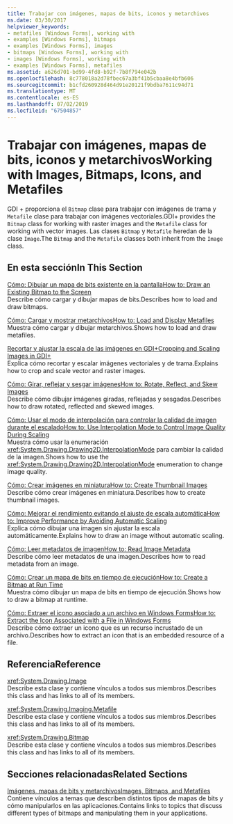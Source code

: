 ```yaml
---
title: Trabajar con imágenes, mapas de bits, iconos y metarchivos
ms.date: 03/30/2017
helpviewer_keywords:
- metafiles [Windows Forms], working with
- examples [Windows Forms], bitmaps
- examples [Windows Forms], images
- bitmaps [Windows Forms], working with
- images [Windows Forms], working with
- examples [Windows Forms], metafiles
ms.assetid: a626d701-bd99-4fd8-b92f-7b8f794e042b
ms.openlocfilehash: 8c778018a2d78fbec67a3bf41b5cbaa8e4bfb606
ms.sourcegitcommit: b1cfd260928d464d91e20121f9bdba7611c94d71
ms.translationtype: MT
ms.contentlocale: es-ES
ms.lasthandoff: 07/02/2019
ms.locfileid: "67504857"
---
```

# <a name="working-with-images-bitmaps-icons-and-metafiles"></a><span data-ttu-id="62c0e-102">Trabajar con imágenes, mapas de bits, iconos y metarchivos</span><span class="sxs-lookup"><span data-stu-id="62c0e-102">Working with Images, Bitmaps, Icons, and Metafiles</span></span>
<span data-ttu-id="62c0e-103">GDI + proporciona el `Bitmap` clase para trabajar con imágenes de trama y `Metafile` clase para trabajar con imágenes vectoriales.</span><span class="sxs-lookup"><span data-stu-id="62c0e-103">GDI+ provides the `Bitmap` class for working with raster images and the `Metafile` class for working with vector images.</span></span> <span data-ttu-id="62c0e-104">Las clases `Bitmap` y `Metafile` heredan de la clase `Image`.</span><span class="sxs-lookup"><span data-stu-id="62c0e-104">The `Bitmap` and the `Metafile` classes both inherit from the `Image` class.</span></span>  
  
## <a name="in-this-section"></a><span data-ttu-id="62c0e-105">En esta sección</span><span class="sxs-lookup"><span data-stu-id="62c0e-105">In This Section</span></span>  
 [<span data-ttu-id="62c0e-106">Cómo: Dibujar un mapa de bits existente en la pantalla</span><span class="sxs-lookup"><span data-stu-id="62c0e-106">How to: Draw an Existing Bitmap to the Screen</span></span>](how-to-draw-an-existing-bitmap-to-the-screen.md)  
 <span data-ttu-id="62c0e-107">Describe cómo cargar y dibujar mapas de bits.</span><span class="sxs-lookup"><span data-stu-id="62c0e-107">Describes how to load and draw bitmaps.</span></span>  
  
 [<span data-ttu-id="62c0e-108">Cómo: Cargar y mostrar metarchivos</span><span class="sxs-lookup"><span data-stu-id="62c0e-108">How to: Load and Display Metafiles</span></span>](how-to-load-and-display-metafiles.md)  
 <span data-ttu-id="62c0e-109">Muestra cómo cargar y dibujar metarchivos.</span><span class="sxs-lookup"><span data-stu-id="62c0e-109">Shows how to load and draw metafiles.</span></span>  
  
 [<span data-ttu-id="62c0e-110">Recortar y ajustar la escala de las imágenes en GDI+</span><span class="sxs-lookup"><span data-stu-id="62c0e-110">Cropping and Scaling Images in GDI+</span></span>](cropping-and-scaling-images-in-gdi.md)  
 <span data-ttu-id="62c0e-111">Explica cómo recortar y escalar imágenes vectoriales y de trama.</span><span class="sxs-lookup"><span data-stu-id="62c0e-111">Explains how to crop and scale vector and raster images.</span></span>  
  
 [<span data-ttu-id="62c0e-112">Cómo: Girar, reflejar y sesgar imágenes</span><span class="sxs-lookup"><span data-stu-id="62c0e-112">How to: Rotate, Reflect, and Skew Images</span></span>](how-to-rotate-reflect-and-skew-images.md)  
 <span data-ttu-id="62c0e-113">Describe cómo dibujar imágenes giradas, reflejadas y sesgadas.</span><span class="sxs-lookup"><span data-stu-id="62c0e-113">Describes how to draw rotated, reflected and skewed images.</span></span>  
  
 [<span data-ttu-id="62c0e-114">Cómo: Usar el modo de interpolación para controlar la calidad de imagen durante el escalado</span><span class="sxs-lookup"><span data-stu-id="62c0e-114">How to: Use Interpolation Mode to Control Image Quality During Scaling</span></span>](how-to-use-interpolation-mode-to-control-image-quality-during-scaling.md)  
 <span data-ttu-id="62c0e-115">Muestra cómo usar la enumeración <xref:System.Drawing.Drawing2D.InterpolationMode> para cambiar la calidad de la imagen.</span><span class="sxs-lookup"><span data-stu-id="62c0e-115">Shows how to use the <xref:System.Drawing.Drawing2D.InterpolationMode> enumeration to change image quality.</span></span>  
  
 [<span data-ttu-id="62c0e-116">Cómo: Crear imágenes en miniatura</span><span class="sxs-lookup"><span data-stu-id="62c0e-116">How to: Create Thumbnail Images</span></span>](how-to-create-thumbnail-images.md)  
 <span data-ttu-id="62c0e-117">Describe cómo crear imágenes en miniatura.</span><span class="sxs-lookup"><span data-stu-id="62c0e-117">Describes how to create thumbnail images.</span></span>  
  
 [<span data-ttu-id="62c0e-118">Cómo: Mejorar el rendimiento evitando el ajuste de escala automática</span><span class="sxs-lookup"><span data-stu-id="62c0e-118">How to: Improve Performance by Avoiding Automatic Scaling</span></span>](how-to-improve-performance-by-avoiding-automatic-scaling.md)  
 <span data-ttu-id="62c0e-119">Explica cómo dibujar una imagen sin ajustar la escala automáticamente.</span><span class="sxs-lookup"><span data-stu-id="62c0e-119">Explains how to draw an image without automatic scaling.</span></span>  
  
 [<span data-ttu-id="62c0e-120">Cómo: Leer metadatos de imagen</span><span class="sxs-lookup"><span data-stu-id="62c0e-120">How to: Read Image Metadata</span></span>](how-to-read-image-metadata.md)  
 <span data-ttu-id="62c0e-121">Describe cómo leer metadatos de una imagen.</span><span class="sxs-lookup"><span data-stu-id="62c0e-121">Describes how to read metadata from an image.</span></span>  
  
 [<span data-ttu-id="62c0e-122">Cómo: Crear un mapa de bits en tiempo de ejecución</span><span class="sxs-lookup"><span data-stu-id="62c0e-122">How to: Create a Bitmap at Run Time</span></span>](how-to-create-a-bitmap-at-run-time.md)  
 <span data-ttu-id="62c0e-123">Muestra cómo dibujar un mapa de bits en tiempo de ejecución.</span><span class="sxs-lookup"><span data-stu-id="62c0e-123">Shows how to draw a bitmap at runtime.</span></span>  
  
 [<span data-ttu-id="62c0e-124">Cómo: Extraer el icono asociado a un archivo en Windows Forms</span><span class="sxs-lookup"><span data-stu-id="62c0e-124">How to: Extract the Icon Associated with a File in Windows Forms</span></span>](how-to-extract-the-icon-associated-with-a-file-in-windows-forms.md)  
 <span data-ttu-id="62c0e-125">Describe cómo extraer un icono que es un recurso incrustado de un archivo.</span><span class="sxs-lookup"><span data-stu-id="62c0e-125">Describes how to extract an icon that is an embedded resource of a file.</span></span>  
  
## <a name="reference"></a><span data-ttu-id="62c0e-126">Referencia</span><span class="sxs-lookup"><span data-stu-id="62c0e-126">Reference</span></span>  
 <xref:System.Drawing.Image>  
 <span data-ttu-id="62c0e-127">Describe esta clase y contiene vínculos a todos sus miembros.</span><span class="sxs-lookup"><span data-stu-id="62c0e-127">Describes this class and has links to all of its members.</span></span>  
  
 <xref:System.Drawing.Imaging.Metafile>  
 <span data-ttu-id="62c0e-128">Describe esta clase y contiene vínculos a todos sus miembros.</span><span class="sxs-lookup"><span data-stu-id="62c0e-128">Describes this class and has links to all of its members.</span></span>  
  
 <xref:System.Drawing.Bitmap>  
 <span data-ttu-id="62c0e-129">Describe esta clase y contiene vínculos a todos sus miembros.</span><span class="sxs-lookup"><span data-stu-id="62c0e-129">Describes this class and has links to all of its members.</span></span>  
  
## <a name="related-sections"></a><span data-ttu-id="62c0e-130">Secciones relacionadas</span><span class="sxs-lookup"><span data-stu-id="62c0e-130">Related Sections</span></span>  
 [<span data-ttu-id="62c0e-131">Imágenes, mapas de bits y metarchivos</span><span class="sxs-lookup"><span data-stu-id="62c0e-131">Images, Bitmaps, and Metafiles</span></span>](images-bitmaps-and-metafiles.md)  
 <span data-ttu-id="62c0e-132">Contiene vínculos a temas que describen distintos tipos de mapas de bits y cómo manipularlos en las aplicaciones.</span><span class="sxs-lookup"><span data-stu-id="62c0e-132">Contains links to topics that discuss different types of bitmaps and manipulating them in your applications.</span></span>
